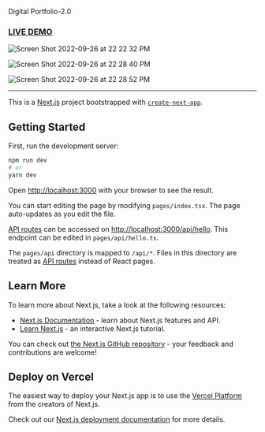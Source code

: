 Digital Portfolio-2.0

### <a href="https://portfolio-2-0-fdrive422.vercel.app/#hero">LIVE DEMO</a>

![Screen Shot 2022-09-26 at 22 22 32 PM](https://user-images.githubusercontent.com/72363705/192440095-1c7a2ab9-14a1-4683-a7e3-9f33f84bc240.png)

![Screen Shot 2022-09-26 at 22 28 40 PM](https://user-images.githubusercontent.com/72363705/192440116-e61c23b1-2fab-4ad9-85e2-f84cc9207737.png)

![Screen Shot 2022-09-26 at 22 28 52 PM](https://user-images.githubusercontent.com/72363705/192440169-1596b6d5-e7cb-4872-89a6-3d3296c7d8c3.png)

---

This is a [Next.js](https://nextjs.org/) project bootstrapped with [`create-next-app`](https://github.com/vercel/next.js/tree/canary/packages/create-next-app).

## Getting Started

First, run the development server:

```bash
npm run dev
# or
yarn dev
```

Open [http://localhost:3000](http://localhost:3000) with your browser to see the result.

You can start editing the page by modifying `pages/index.tsx`. The page auto-updates as you edit the file.

[API routes](https://nextjs.org/docs/api-routes/introduction) can be accessed on [http://localhost:3000/api/hello](http://localhost:3000/api/hello). This endpoint can be edited in `pages/api/hello.ts`.

The `pages/api` directory is mapped to `/api/*`. Files in this directory are treated as [API routes](https://nextjs.org/docs/api-routes/introduction) instead of React pages.

## Learn More

To learn more about Next.js, take a look at the following resources:

-   [Next.js Documentation](https://nextjs.org/docs) - learn about Next.js features and API.
-   [Learn Next.js](https://nextjs.org/learn) - an interactive Next.js tutorial.

You can check out [the Next.js GitHub repository](https://github.com/vercel/next.js/) - your feedback and contributions are welcome!

## Deploy on Vercel

The easiest way to deploy your Next.js app is to use the [Vercel Platform](https://vercel.com/new?utm_medium=default-template&filter=next.js&utm_source=create-next-app&utm_campaign=create-next-app-readme) from the creators of Next.js.

Check out our [Next.js deployment documentation](https://nextjs.org/docs/deployment) for more details.
